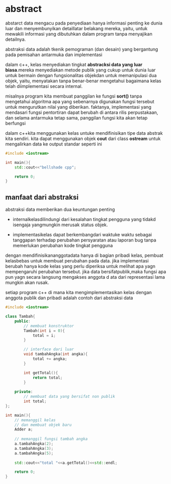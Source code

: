 # abstract

abstarct data mengacu pada penyediaan hanya informasi penting ke dunia luar dan menyembunyikan detaillatar belakang mereka, yaitu, untuk mewakili informasi yang dibutuhkan dalam program tanpa menyajikan detailnya.

abstraksi data adalah tkenik pemograman (dan desain) yang bergantung pada pemisahan antarmuka dan implementasi

dalam c++, kelas menyediakan tingkat **abstracksi data yang luar biasa**.mereka menyediakan metode publik yang cukup untuk dunia luar untuk bermain dengan fungsionalitas objekdan untuk memanipulasi dua objek, yaitu, menyatakan tanpa benar-benar mengetahui bagaimana kelas telah diimplementasi secara internal.

misalnya program kita  membuat panggilan ke fungsi **sort()** tanpa mengetahui algoritma apa yang sebenarnya digunakan fungsi tersebut untuk mengurutkan nilai yang diberikan.  faktanya, implementasi yang mendasari fungsi pentortiran dapat berubah di antara rilis perpustakaan, dan selama antarmuka tetap sama, panggilan fungsi kita akan tetap berfungsi

dalam c++kita menggunakan kelas untuke mendifinisikan tipe data abstrak kita sendiri. kita dapat menggunakan objek **cout** dari class **ostream** untuk mengalirkan data ke output standar seperti ini

```cpp
#include <iostream>

int main(){
    std::cout<<"bellshade cpp";

    return 0;
}
```

## manfaat dari abstraksi
abstraksi data memberikan dua keuntungan penting
- internalkelasdilindungi dari kesalahan tingkat pengguna yang  tidakd isengaja yangmungkin merusak status objek.

- implementasikelas  dapat berkembangdari waktuke waktu sebagai tanggapan terhadap perubahan persyaratan atau laporan bug tanpa memerlukan perubahan kode tingkat pengguna

dengan mendifinisikananggotadata hanya di bagian pribadi kelas, pembuat kelasbebas untuk membuat perubahan pada data. jika implementasi berubah hanya kode kelas yang perlu diperiksa untuk melihat apa yagn mempengaruhi perubahan tersebut. jika data bersifatpublik,maka fungsi apa pun yagn secara langsung mengakses anggota d ata dari representasi lama mungkin akan rusak.

setiap program c++ di mana kita mengimplementasikan kelas dengan anggota publik dan pribadi adalah contoh dari abstraksi data

```cpp
#include <iostream>

class Tambah{
    public:
        // membuat konstruktor
        Tambah(int i = 0){
            total = i;
        }

        // interface dari luar
        void tambahAngka(int angka){
            total += angka;
        }

        int getTotal(){
            return total;
        }
    
    private:
        // membuat data yang bersifat non publik
        int total;
};

int main(){
    // memanggil kelas
    // dan membuat objek baru
    Adder a;
    
    // memanggil fungsi tambah angka
    a.tambahAngka(2);
    a.tambahAngka(3);
    a.tambahAngka(5);
    
    std::cout<<"total "<<a.getTotal()<<std::endl;

    return 0;
}
```